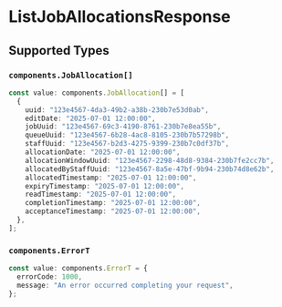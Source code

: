 # ListJobAllocationsResponse


## Supported Types

### `components.JobAllocation[]`

```typescript
const value: components.JobAllocation[] = [
  {
    uuid: "123e4567-4da3-49b2-a38b-230b7e53d0ab",
    editDate: "2025-07-01 12:00:00",
    jobUuid: "123e4567-69c3-4190-8761-230b7e8ea55b",
    queueUuid: "123e4567-6b28-4ac8-8105-230b7b57298b",
    staffUuid: "123e4567-b2d3-4275-9399-230b7c0df37b",
    allocationDate: "2025-07-01 12:00:00",
    allocationWindowUuid: "123e4567-2298-48d8-9384-230b7fe2cc7b",
    allocatedByStaffUuid: "123e4567-8a5e-47bf-9b94-230b74d8e62b",
    allocatedTimestamp: "2025-07-01 12:00:00",
    expiryTimestamp: "2025-07-01 12:00:00",
    readTimestamp: "2025-07-01 12:00:00",
    completionTimestamp: "2025-07-01 12:00:00",
    acceptanceTimestamp: "2025-07-01 12:00:00",
  },
];
```

### `components.ErrorT`

```typescript
const value: components.ErrorT = {
  errorCode: 1000,
  message: "An error occurred completing your request",
};
```

